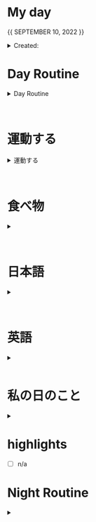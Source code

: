 # My day

{{ SEPTEMBER 10, 2022 }}
	<details>
    <summary> Created: </summary>
	{{ 20220911 }} 
	{{20:49}}
    </details>

      
# Day Routine
<details>
<summary> Day Routine </summary>

	- [x] 起きる ~ 0800 (didn't get enough sleep last night)
	- [.] meditate : affirmation -
	- [x] ベッド
	- [x] 歯をブラシする
	- [x] シャワー
	- [x] 一ページ「Book: << the gift of f >>」

</details>

<br>
<br>


# 運動する
<details>
<summary> 運動する </summary>

	- [x] ジムに行く 

	~ 時：```1030``` 
	なにをやりましたか？ ``` chest and  ```
*

</details>

<br>
<br>
	
# 食べ物
<details>
<summary> </summary>

	- [ ] 朝ご飯
		- [ ] ```<<　  >>```

	- [ ] 昼ご飯
		- [ ] ```<<    >>```

	- [ ] 晩ご飯
		- [ ] ```<<    >>```

</details>
<br>
<br>

# 日本語
<details>
<summary></summary>

	- [ ] 元気　教科書
	- [ ] あんき
	- [ ] WANIKANI - 
	- [ ] Manabi Reader
	- [ ] 聞き取り (jpconvoみたいです)
	- [ ] comprehensive jp, did not continue past 好きなもの

</details><br>
<br>

# 英語
<details >
<summary></summary>

- [ｘ] 今日の単語:

	 ``` 
	 SENSIBILITY
	  - 
	```
<details >
<summary> DID YOU KNOW? [ screenshot ] </summary>



</details>
</details>

<br>

# 私の日のこと
<details>
<summary></summary>

	 ```ジムの後に、```

	- [ ] 家に帰ったり、
	- [ ] シャワーをしたり
	- [ ] 昼ご飯を食べたり、[　]
	- [ ] 下がったりました：　「」
n/a

</details>


# highlights
- [ ] n/a
 

# Night Routine

<details>
<summary></summary>
	- [ ] water plants 
	- [ ] wash face
	- [ ] brush teeth
	- [ ] skin care
	- [ ] journal

Estimated sleep time: ~ [<<    >>]


❌


